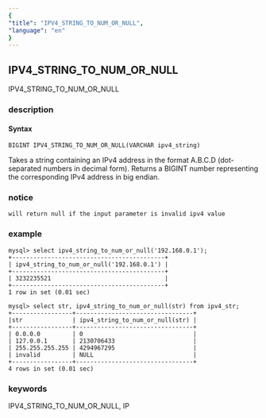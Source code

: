 ```yaml
---
{
"title": "IPV4_STRING_TO_NUM_OR_NULL",
"language": "en"
}
---
```


<!-- 
Licensed to the Apache Software Foundation (ASF) under one
or more contributor license agreements.  See the NOTICE file
distributed with this work for additional information
regarding copyright ownership.  The ASF licenses this file
to you under the Apache License, Version 2.0 (the
"License"); you may not use this file except in compliance
with the License.  You may obtain a copy of the License at
  http://www.apache.org/licenses/LICENSE-2.0
Unless required by applicable law or agreed to in writing,
software distributed under the License is distributed on an
"AS IS" BASIS, WITHOUT WARRANTIES OR CONDITIONS OF ANY
KIND, either express or implied.  See the License for the
specific language governing permissions and limitations
under the License.
-->

## IPV4_STRING_TO_NUM_OR_NULL

<version since="dev">

IPV4_STRING_TO_NUM_OR_NULL

</version>

### description

#### Syntax

`BIGINT IPV4_STRING_TO_NUM_OR_NULL(VARCHAR ipv4_string)`

Takes a string containing an IPv4 address in the format A.B.C.D (dot-separated numbers in decimal form). Returns a BIGINT number representing the corresponding IPv4 address in big endian.

### notice

`will return null if the input parameter is invalid ipv4 value`

### example
```
mysql> select ipv4_string_to_num_or_null('192.168.0.1'); 
+-------------------------------------------+ 
| ipv4_string_to_num_or_null('192.168.0.1') | 
+-------------------------------------------+ 
| 3232235521                                | 
+-------------------------------------------+ 
1 row in set (0.01 sec)

mysql> select str, ipv4_string_to_num_or_null(str) from ipv4_str; 
+-----------------+---------------------------------+ 
|str              | ipv4_string_to_num_or_null(str) | 
+-----------------+---------------------------------+ 
| 0.0.0.0         | 0                               | 
| 127.0.0.1       | 2130706433                      | 
| 255.255.255.255 | 4294967295                      | 
| invalid         | NULL                            | 
+-----------------+---------------------------------+ 
4 rows in set (0.01 sec)
```

### keywords

IPV4_STRING_TO_NUM_OR_NULL, IP
